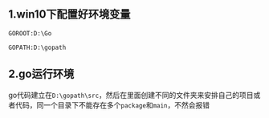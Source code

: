 ## 1.win10下配置好环境变量

```
GOROOT:D:\Go

GOPATH:D:\gopath
```

## 2.go运行环境

go代码建立在`D:\gopath\src`，然后在里面创建不同的文件夹来安排自己的项目或者代码，同一个目录下不能存在多个`package`和`main`，不然会报错

